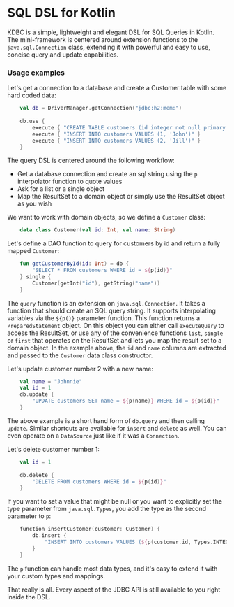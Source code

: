 # SQL DSL for Kotlin

KDBC is a simple, lightweight and elegant DSL for SQL Queries in Kotlin. The mini-framework
is centered around extension functions to the `java.sql.Connection` class, extending it
with powerful and easy to use, concise query and update capabilities.

### Usage examples

Let's get a connection to a database and create a Customer table with some hard coded data:

```kotlin
	val db = DriverManager.getConnection("jdbc:h2:mem:")
	
	db.use {
		execute { "CREATE TABLE customers (id integer not null primary key, name text)") }
		execute { "INSERT INTO customers VALUES (1, 'John')" }
		execute { "INSERT INTO customers VALUES (2, 'Jill')" }
	}
```

The query DSL is centered around the following workflow:

* Get a database connection and create an sql string using the `p` interpolator function to quote values
* Ask for a list or a single object
* Map the ResultSet to a domain object or simply use the ResultSet object as you wish

We want to work with domain objects, so we define a `Customer` class:

```kotlin
	data class Customer(val id: Int, val name: String)
```

Let's define a DAO function to query for customers by id and return a fully mapped `Customer`:

```kotlin
	fun getCustomerById(id: Int) = db {
		"SELECT * FROM customers WHERE id = ${p(id)}"
    } single {
        Customer(getInt("id"), getString("name"))
    }
```

The `query` function is an extension on `java.sql.Connection`. It takes a function that should create an SQL query string.
It supports interpolating variables via the `${p()}` parameter function. This function returns a `PreparedStatement` object. 
On this object you can either call `executeQuery` to access the ResultSet, or use any of the convenience functions `list`, `single` or
`first` that operates on the ResultSet and lets you map the result set to a domain object. In the example above,
the `id` and `name` columns are extracted and passed to the `Customer` data class constructor.
 
Let's update customer number 2 with a new name:

```kotlin
    val name = "Johnnie"
    val id = 1
	db.update { 
	    "UPDATE customers SET name = ${p(name)} WHERE id = ${p(id)}" 
	}
```
    
The above example is a short hand form of `db.query` and then calling `update`. Similar
shortcuts are available for `insert` and `delete` as well. You can even operate on a `DataSource` just like if it was
a `Connection`.

Let's delete customer number 1:

```kotlin
    val id = 1
    
	db.delete { 
	    "DELETE FROM customers WHERE id = ${p(id)}" 
	}
```

If you want to set a value that might be null or you want to explicitly set the type parameter from `java.sql.Types`,
 you add the type as the second parameter to `p`:
 
```kotlin
    function insertCustomer(customer: Customer) {
        db.insert {
            "INSERT INTO customers VALUES (${p(customer.id, Types.INTEGER})), ${p(customer.name})"
        }
    }
```

The `p` function can handle most data types, and it's easy to extend it with your custom types and mappings.

That really is all. Every aspect of the JDBC API is still available to you right inside the DSL.